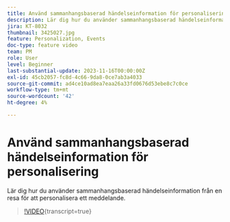 ```yaml
---
title: Använd sammanhangsbaserad händelseinformation för personalisering
description: Lär dig hur du använder sammanhangsbaserad händelseinformation från en resa för att personalisera ett meddelande.
jira: KT-8032
thumbnail: 3425027.jpg
feature: Personalization, Events
doc-type: feature video
team: PM
role: User
level: Beginner
last-substantial-update: 2023-11-16T00:00:00Z
exl-id: 45cb2057-fc8d-4c66-9da8-0ce7ab3a4033
source-git-commit: ad4ce10ad8ea7eaa26a33fd0676d53ebe8c7c0ce
workflow-type: tm+mt
source-wordcount: '42'
ht-degree: 4%

---
```


# Använd sammanhangsbaserad händelseinformation för personalisering

Lär dig hur du använder sammanhangsbaserad händelseinformation från en resa för att personalisera ett meddelande.

>[!VIDEO](https://video.tv.adobe.com/v/3425027?quality=12&learn=on){transcript=true}
